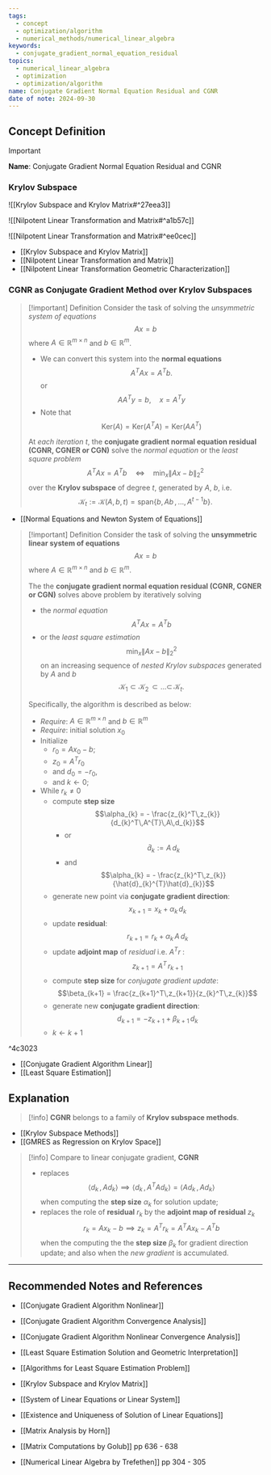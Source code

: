 ```yaml
---
tags:
  - concept
  - optimization/algorithm
  - numerical_methods/numerical_linear_algebra
keywords:
  - conjugate_gradient_normal_equation_residual
topics:
  - numerical_linear_algebra
  - optimization
  - optimization/algorithm
name: Conjugate Gradient Normal Equation Residual and CGNR
date of note: 2024-09-30
---
```


## Concept Definition

>[!important]
>**Name**: Conjugate Gradient Normal Equation Residual and CGNR

### Krylov Subspace

![[Krylov Subspace and Krylov Matrix#^27eea3]]

![[Nilpotent Linear Transformation and Matrix#^a1b57c]]

![[Nilpotent Linear Transformation and Matrix#^ee0cec]]

- [[Krylov Subspace and Krylov Matrix]]
- [[Nilpotent Linear Transformation and Matrix]]
- [[Nilpotent Linear Transformation Geometric Characterization]]

### CGNR as Conjugate Gradient Method over Krylov Subspaces

>[!important] Definition
>Consider the task of solving the *unsymmetric system of equations* $$Ax = b$$ where $A\in \mathbb{R}^{m\times n}$ and $b\in \mathbb{R}^{m}$.
>- We can convert this system into the **normal equations** $$A^TA x = A^Tb.$$ or $$AA^{T}y = b, \quad x= A^{T}y$$
>- Note that $$\text{Ker}(A) = \text{Ker}(A^{T}A) = \text{Ker}(AA^{T})$$ 
>
>At *each iteration* $t$,  the **conjugate gradient normal equation residual (CGNR, CGNER or CGN)** solve the *normal equation* or the *least square problem* $$A^TA x = A^Tb \quad \iff \quad \min_{x} \lVert Ax - b \rVert_{2}^2$$  over the **Krylov subspace** of degree $t$, generated by $A$, $b$, i.e. $$\mathcal{K}_{t} := \mathcal{K}(A, b, t) = \text{span}\left\{ b, \,Ab \,{,}\ldots{,}\, A^{t-1}b\right\}.$$

- [[Normal Equations and Newton System of Equations]]

>[!important] Definition
>Consider the task of solving the **unsymmetric linear system of equations** $$Ax = b$$ where $A\in \mathbb{R}^{m\times n}$ and $b\in \mathbb{R}^{m}$. 
>
>The the **conjugate gradient normal equation residual (CGNR, CGNER or CGN)**  solves above problem by iteratively solving
>-  the *normal equation* $$A^TA x = A^Tb$$ 
>- or the *least square estimation* $$\min_{x} \lVert Ax - b \rVert_{2}^2$$  on an increasing sequence of *nested* *Krylov subspaces* generated by $A$ and $b$ $$\mathcal{K}_{1} \subset \mathcal{K}_{2} \,{\subset}\ldots{\subset}\,\mathcal{K}_{t}.$$ 
>
>Specifically, the algorithm is described as below:
>- *Require*: $A\in \mathbb{R}^{m\times n}$ and $b\in \mathbb{R}^{m}$
>- *Require*: initial solution $x_{0}$
>- Initialize 
>	- $r_{0} = Ax_{0} - b$; 
>	- $z_{0} = A^{T}r_{0}$
>	- and $d_{0} = - r_{0}$, 
>	- and $k \leftarrow 0$;
>- While $r_{k} \neq 0$
>	- compute **step size** $$\alpha_{k} = - \frac{z_{k}^T\,z_{k}}{d_{k}^T\,A^{T}\,A\,d_{k}}$$
>		- or $$\hat{d}_{k} := A\,d_{k}$$
>		- and $$\alpha_{k} = - \frac{z_{k}^T\,z_{k}}{\hat{d}_{k}^{T}\hat{d}_{k}}$$
>	- generate new point via **conjugate gradient direction**: $$x_{k+1} = x_{k} + \alpha_{k}\,d_{k}$$
>	- update **residual**: $$r_{k+1} = r_{k} + \alpha_{k}\,A\,d_{k}$$
>	- update **adjoint map** of *residual* i.e. $A^{T}r$ : $$z_{k+1} = A^{T}\,r_{k+1}$$ 
>	- compute **step size** for *conjugate gradient update*: $$\beta_{k+1} = \frac{z_{k+1}^T\,z_{k+1}}{z_{k}^T\,z_{k}}$$ 
>	- generate new **conjugate gradient direction**: $$d_{k+1} = - z_{k+1} + \beta_{k+1}\,d_{k}$$
>	- $k \leftarrow k+1$

^4c3023


- [[Conjugate Gradient Algorithm Linear]]
- [[Least Square Estimation]]


## Explanation

>[!info]
>**CGNR** belongs to a family of **Krylov subspace methods**. 

- [[Krylov Subspace Methods]]
- [[GMRES as Regression on Krylov Space]]

>[!info]
>Compare to linear conjugate gradient, **CGNR**
>- replaces $$\left\langle  d_{k}\,,\,A d_{k}   \right\rangle \implies \left\langle  d_{k}\,,\,A^{T}A d_{k}  \right\rangle = \left\langle  Ad_{k}\,,\, Ad_{k}   \right\rangle$$ when computing the **step size** $\alpha_{k}$ for solution update;
>- replaces the role of **residual** $r_{k}$ by the **adjoint map of residual** $z_{k}$ $$r_{k} = Ax_{k} - b \implies z_{k} = A^{T}r_{k} = A^{T}Ax_{k} - A^{T}b$$ when the computing the the **step size** $\beta_{k}$ for gradient direction update; and also when the *new gradient* is accumulated.




-----------
##  Recommended Notes and References




- [[Conjugate Gradient Algorithm Nonlinear]]
- [[Conjugate Gradient Algorithm Convergence Analysis]]
- [[Conjugate Gradient Algorithm Nonlinear Convergence Analysis]]



- [[Least Square Estimation Solution and Geometric Interpretation]]
- [[Algorithms for Least Square Estimation Problem]]
- [[Krylov Subspace and Krylov Matrix]]


- [[System of Linear Equations or Linear System]]
- [[Existence and Uniqueness of Solution of Linear Equations]]




- [[Matrix Analysis by Horn]]
- [[Matrix Computations by Golub]] pp 636 - 638
- [[Numerical Linear Algebra by Trefethen]] pp 304 - 305